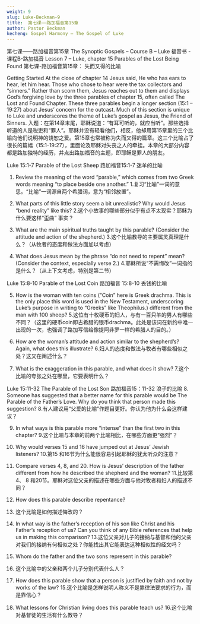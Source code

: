 ```yaml
---
weight: 9
slug: Luke-Beckman-9
title:  第七课——路加福音第15章
author: Pastor Beckman
kecheng: Gospel Harmony – The Gospel of Luke
---
```


第七课——路加福音第15章
The Synoptic Gospels – Course B – Luke
福音书 - 课程B-路加福音
Lesson 7 – Luke, chapter 15 Parables of the Lost Being Found
第七课-路加福音第15章： 失而又得的比喻

Getting Started   At the close of chapter 14 Jesus said, He who has ears to hear, let him hear. Those who chose to hear were the tax collectors and “sinners.” Rather than scorn them, Jesus reaches out to them and displays God’s forgiving love by the three parables of chapter 15, often called The Lost and Found Chapter.  These three parables begin a longer section (15:1 – 19:27) about Jesus’ concern for the outcast. Much of this section is unique to Luke and underscores the theme of Luke’s gospel as Jesus, the Friend of Sinners.
入题：在第14章末尾，耶稣说道：“有耳可听的，就应当听”。那些选择听道的人是税吏和“罪人”。耶稣并没有轻看他们，相反，他却用第15章里的三个比喻向他们说明神的饶恕之爱。第15章也常被称为失而又得的篇章。这三个比喻占了很长的篇幅（15:1-19:27），里面论及耶稣对失丧之人的牵挂。本章的大部分内容都是路加独特的经历，并点出路加福音的主题，即耶稣是罪人的朋友。

Luke 15:1-7    Parable of the Lost Sheep
路加福音15:1-7 迷羊的比喻

1.   Review the meaning of the word “parable,” which comes from two Greek words meaning “to place beside one another.”
1.复习“比喻”一词的意思。“比喻”一词源自两个希腊词，意为“相邻放置”。

2.   What parts of this little story seem a bit unrealistic? Why would Jesus “bend reality” like this?
2.这个小故事的哪些部分似乎有点不太现实？耶稣为什么要这样“歪曲” 事实？

3.   What are the main spiritual truths taught by this parable? (Consider the attitude and action of the shepherd.)
3.这个比喻教导的主要属灵真理是什么？（从牧者的态度和做法方面加以考虑）

4.   What does Jesus mean by the phrase “do not need to repent” mean? (Consider the context, especially verse 2.)
4.耶稣所说“不需悔改”一词指的是什么？（从上下文考虑，特别是第二节）

Luke 15:8-10    Parable of the Lost Coin
路加福音 15:8-10 丢钱的比喻

5.   How is the woman with ten coins (“Coin” here is Greek drachma. This is the only place this word is used in the New Testament, underscoring Luke’s purpose in writing to “Greeks” like Theophilus.) different from the man with 100 sheep?
5.这位有十枚硬币的妇人，与有一百只羊的男人有哪些不同？（这里的硬币coin即古希腊的银币drachma。此处是该词在新约中唯一出现的一次，也强调了路加写信给像提阿非罗一样的希腊人的目的。）

6.   How are the woman’s attitude and action similar to the shepherd’s? Again, what does this illustrate?
6.妇人的态度和做法与牧者有哪些相似之处？这又在阐述什么？

7.   What is the exaggeration in this parable, and what does it show?
7.这个比喻的夸张之处在哪里，它要表明什么？

Luke 15:11-32    The Parable of the Lost Son
路加福音15：11-32 浪子的比喻
8.   Someone has suggested that a better name for this parable would be The Parable of the Father’s Love.  Why do you think that person made this suggestion?
8.有人建议用“父爱的比喻”作题目更好。你认为他为什么会这样建议？

9.   In what ways is this parable more “intense” than the first two in this chapter?
9.这个比喻与本章的前两个比喻相比，在哪些方面更“强烈”？

10. Why would verses 15 and 16 have jumped out at Jesus’ Jewish listeners?
10.第15 和16节为什么能很容易引起耶稣的犹太听众的注意？

11. Compare verses 4, 8, and 20. How is Jesus’ description of the father different from how he described the shepherd and the woman?
11.比较第4、 8 和20节。耶稣对这位父亲的描述在哪些方面与他对牧者和妇人的描述不同？

12. How does this parable describe repentance?
12. 这个比喻是如何描述悔改的？

13. In what way is the father’s reception of his son like Christ and his Father’s reception of us? Can you think of any Bible references that help us in making this comparison?
13.这位父亲对儿子的接纳与基督和他的父亲对我们的接纳有何相似之处？你能找出其它能表达这种相似性的经文吗？

14. Whom do the father and the two sons represent in this parable?
14. 这个比喻中的父亲和两个儿子分别代表什么人？

15. How does this parable show that a person is justified by faith and not by works of the law?
15.这个比喻是怎样说明人称义不是靠律法要求的行为，而是靠信心？

16. What lessons for Christian living does this parable teach us?
16.这个比喻对基督徒的生活有什么教导？
